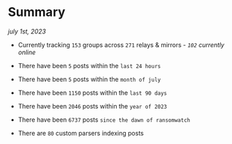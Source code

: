 
# Summary
_july 1st, 2023_

- Currently tracking `153` groups across `271` relays & mirrors - _`102` currently online_

- There have been `5` posts within the `last 24 hours`

- There have been `5` posts within the `month of july`

- There have been `1150` posts within the `last 90 days`

- There have been `2046` posts within the `year of 2023`

- There have been `6737` posts `since the dawn of ransomwatch`

- There are `80` custom parsers indexing posts
